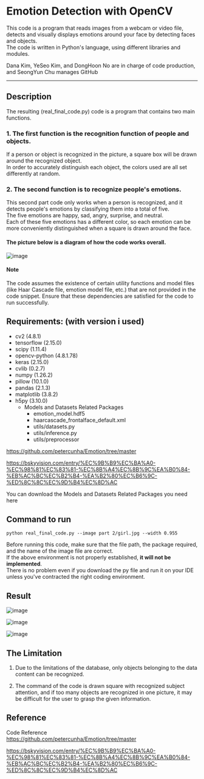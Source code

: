 # Emotion Detection with OpenCV

This code is a program that reads images from a webcam or video file, detects and visually displays emotions around your face by detecting faces and objects.   
The code is written in Python's language, using different libraries and modules.

Dana Kim, YeSeo Kim, and DongHoon No are in charge of code production, and SeongYun Chu manages GitHub

---

## Description
The resulting (real_final_code.py) code is a program that contains two main functions.  
### 1. The first function is the recognition function of people and objects.  
If a person or object is recognized in the picture, a square box will be drawn around the recognized object.  
In order to accurately distinguish each object, the colors used are all set differently at random.  
  
### 2. The second function is to recognize people's emotions.  
This second part code only works when a person is recognized, and it detects people's emotions by classifying them into a total of five.  
The five emotions are happy, sad, angry, surprise, and neutral.  
Each of these five emotions has a different color, so each emotion can be more conveniently distinguished when a square is drawn around the face.  

#### The picture below is a diagram of how the code works overall.
![image](https://github.com/Iamchuchu/OpenSW_termProject/assets/144139251/e73372cd-2a45-4451-92dc-dfa116e71cd9)



#### Note
The code assumes the existence of certain utility functions and model files (like Haar Cascade file, emotion model file, etc.) that are not provided in the code snippet. Ensure that these dependencies are satisfied for the code to run successfully.

## Requirements: (with version i used)
- cv2 (4.8.1)
- tensorflow (2.15.0)
- scipy (1.11.4)
- opencv-python (4.8.1.78)
- keras (2.15.0)
- cvlib (0.2.7)
- numpy (1.26.2)
- pillow (10.1.0)
- pandas (2.1.3)
- matplotlib (3.8.2)
- h5py (3.10.0)
  - Models and Datasets Related Packages
    - emotion_model.hdf5
    - haarcascade_frontalface_default.xml
    - utils/datasets.py
    - utils/inference.py
    - utils/preprocessor
    
<https://github.com/petercunha/Emotion/tree/master>  
  
<https://bskyvision.com/entry/%EC%9B%B9%EC%BA%A0-%EC%98%81%EC%83%81-%EC%8B%A4%EC%8B%9C%EA%B0%84-%EB%AC%BC%EC%B2%B4-%EA%B2%80%EC%B6%9C-%ED%8C%8C%EC%9D%B4%EC%8D%AC>

You can download the Models and Datasets Related Packages you need here  
  
## Command to run  
    python real_final_code.py --image part 2/girl.jpg --width 0.955  
Before running this code, make sure that the file path, the package required, and the name of the image file are correct.  
If the above environment is not properly established, **it will not be implemented**.  
There is no problem even if you download the py file and run it on your IDE unless you've contracted the right coding environment.  

## Result  


![image](https://github.com/Iamchuchu/OpenSW_termProject/assets/144139251/d3871bf2-db74-4eac-b9c4-27aca4a3ff74)  
  
![image](https://github.com/Iamchuchu/OpenSW_termProject/assets/144139251/dbaad9cb-6bc0-4a78-9001-d8700e867581)  
  
![image](https://github.com/Iamchuchu/OpenSW_termProject/assets/144139251/7cd0660b-62c4-44d4-ab7f-f8b40d3ecae2)  

  
## The Limitation  
1. Due to the limitations of the database, only objects belonging to the data content can be recognized.  
  
2. The command of the code is drawn square with recognized subject attention, and if too many objects are recognized in one picture, it may be difficult for the user to grasp the given information.  

## Reference
Code Reference  
<https://github.com/petercunha/Emotion/tree/master>   
  
<https://bskyvision.com/entry/%EC%9B%B9%EC%BA%A0-%EC%98%81%EC%83%81-%EC%8B%A4%EC%8B%9C%EA%B0%84-%EB%AC%BC%EC%B2%B4-%EA%B2%80%EC%B6%9C-%ED%8C%8C%EC%9D%B4%EC%8D%AC>  
